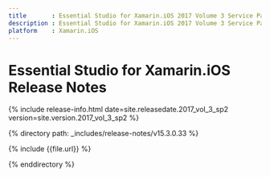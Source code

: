 ```yaml
---
title       : Essential Studio for Xamarin.iOS 2017 Volume 3 Service Pack 2 Release Notes
description : Essential Studio for Xamarin.iOS 2017 Volume 3 Service Pack 2 Release Notes
platform    : Xamarin.iOS
---
```


# Essential Studio for Xamarin.iOS Release Notes

{% include release-info.html date=site.releasedate.2017_vol_3_sp2 version=site.version.2017_vol_3_sp2 %} 

{% directory path: _includes/release-notes/v15.3.0.33 %}

{% include {{file.url}} %}

{% enddirectory %}